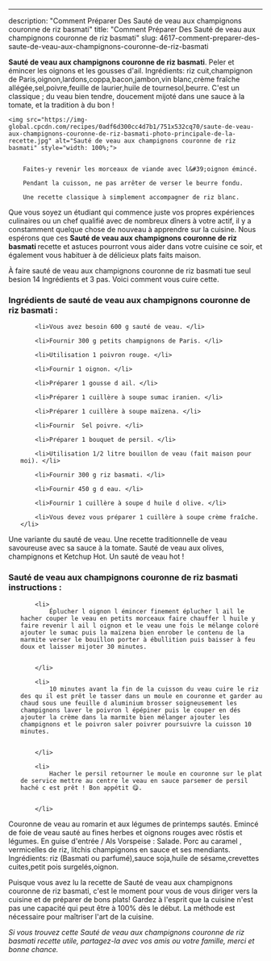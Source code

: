 ---
description: "Comment Préparer Des Sauté de veau aux champignons couronne de riz basmati"
title: "Comment Préparer Des Sauté de veau aux champignons couronne de riz basmati"
slug: 4617-comment-preparer-des-saute-de-veau-aux-champignons-couronne-de-riz-basmati

<p>
	<strong>Sauté de veau aux champignons couronne de riz basmati</strong>. 
	Peler et émincer les oignons et les gousses d&#39;ail. Ingrédients: riz cuit,champignon de Paris,oignon,lardons,coppa,bacon,jambon,vin blanc,crème fraîche allégée,sel,poivre,feuille de laurier,huile de tournesol,beurre. C&#39;est un classique ; du veau bien tendre, doucement mijoté dans une sauce à la tomate, et la tradition à du bon !
</p>
<p>
	
	<img src="https://img-global.cpcdn.com/recipes/0adf6d300cc4d7b1/751x532cq70/saute-de-veau-aux-champignons-couronne-de-riz-basmati-photo-principale-de-la-recette.jpg" alt="Sauté de veau aux champignons couronne de riz basmati" style="width: 100%;">
	
	
		Faites-y revenir les morceaux de viande avec l&#39;oignon émincé.
	
		Pendant la cuisson, ne pas arrêter de verser le beurre fondu.
	
		Une recette classique à simplement accompagner de riz blanc.
	
</p>

Que vous soyez un étudiant qui commence juste vos propres expériences culinaires ou un chef qualifié avec de nombreux dîners à votre actif, il y a constamment quelque chose de nouveau à apprendre sur la cuisine. Nous espérons que ces <strong> Sauté de veau aux champignons couronne de riz basmati </strong> recette et astuces pourront vous aider dans votre cuisine ce soir, et également vous habituer à de délicieux plats faits maison.

<!--inarticleads1-->

À faire sauté de veau aux champignons couronne de riz basmati tue seul besion 14 Ingrédients et 3 pas. Voici comment vous cuire cette.

<h3>Ingrédients de sauté de veau aux champignons couronne de riz basmati :</h3>

<ol>
	
		<li>Vous avez besoin 600 g sauté de veau. </li>
	
		<li>Fournir 300 g petits champignons de Paris. </li>
	
		<li>Utilisation 1 poivron rouge. </li>
	
		<li>Fournir 1 oignon. </li>
	
		<li>Préparer 1 gousse d ail. </li>
	
		<li>Préparer 1 cuillère à soupe sumac iranien. </li>
	
		<li>Préparer 1 cuillère à soupe maïzena. </li>
	
		<li>Fournir  Sel poivre. </li>
	
		<li>Préparer 1 bouquet de persil. </li>
	
		<li>Utilisation 1/2 litre bouillon de veau (fait maison pour moi). </li>
	
		<li>Fournir 300 g riz basmati. </li>
	
		<li>Fournir 450 g d eau. </li>
	
		<li>Fournir 1 cuillère à soupe d huile d olive. </li>
	
		<li>Vous devez vous préparer 1 cuillère à soupe crème fraîche. </li>
	
</ol>

Une variante du sauté de veau. Une recette traditionnelle de veau savoureuse avec sa sauce à la tomate. Sauté de veau aux olives, champignons et Ketchup Hot. Un sauté de veau hot ! 

<!--inarticleads2-->

<h3>Sauté de veau aux champignons couronne de riz basmati instructions :</h3>

<ol>
	
		<li>
			Éplucher l oignon l émincer finement éplucher l ail le hacher couper le veau en petits morceaux faire chauffer l huile y faire revenir l ail l oignon et le veau une fois le mélange coloré ajouter le sumac puis la maïzena bien enrober le contenu de la marmite verser le bouillon porter à ébullition puis baisser à feu doux et laisser mijoter 30 minutes.
			
			
		</li>
	
		<li>
			10 minutes avant la fin de la cuisson du veau cuire le riz des qu il est prêt le tasser dans un moule en couronne et garder au chaud sous une feuille d aluminium brosser soigneusement les champignons laver le poivron l épépiner puis le couper en dés ajouter la crème dans la marmite bien mélanger ajouter les champignons et le poivron saler poivrer poursuivre la cuisson 10 minutes.
			
			
		</li>
	
		<li>
			Hacher le persil retourner le moule en couronne sur le plat de service mettre au centre le veau en sauce parsemer de persil haché c est prêt ! Bon appétit 😋.
			
			
		</li>
	
</ol>

Couronne de veau au romarin et aux légumes de printemps sautés. Emincé de foie de veau sauté au fines herbes et oignons rouges avec röstis et légumes. En guise d&#39;entrée / Als Vorspeise : Salade. Porc au caramel , vermicelles de riz, litchis champignons en sauce et ses mendiants. Ingrédients: riz (Basmati ou parfumé),sauce soja,huile de sésame,crevettes cuites,petit pois surgelés,oignon. 

<!--inarticleads1-->

<p>
Puisque vous avez lu la recette de Sauté de veau aux champignons couronne de riz basmati, c'est le moment pour vous de vous diriger vers la cuisine et de préparer de bons plats! Gardez à l'esprit que la cuisine n'est pas une capacité qui peut être à 100% dès le début. La méthode est nécessaire pour maîtriser l'art de la cuisine.
</p>

<p>
<i>Si vous trouvez cette Sauté de veau aux champignons couronne de riz basmati recette utile, partagez-la avec vos amis ou votre famille, merci et bonne chance.</i>
</p>
